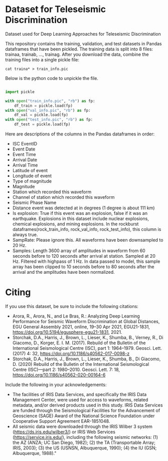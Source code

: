 # Dataset for Teleseismic Discrimination
Dataset used for Deep Learning Approaches for Teleseismic Discrimination

This repository contains the training, validation, and test datasets in Pandas dataframes that have been pickled. The training data is split into 8 files: trainaa, trainab, ..., trainag.
After you download the data, combine the training files into a single pickle file:

    cat traina* > train_info.pic

Below is the python code to unpickle the file.
```python

import pickle

with open("train_info.pic", "rb") as fp:
    df_train = pickle.load(fp)
with open("val_info.pic", "rb") as fp:
    df_val = pickle.load(fp)
with open("test_info.pic", "rb") as fp:
    df_test = pickle.load(fp)

```

Here are descriptions of the columns in the Pandas dataframes in order:

- ISC EventID
- Event Date
- Event Time
- Arrival Date
- Arrival Time
- Latitude of event
- Longitude of event
- Type of magnitude
- Magnitude
- Station which recorded this waveform
- Channel of station which recorded this waveform
- Seismic Phase Name
- Distance event was detected at in degrees (1 degree is about 111 km)
- Is explosion: True if this event was an explosion, false if it was an earthquake. Explosions in this dataset include nuclear explosions, chemical explosions, and mining explosions. In the rockburst dataframes(rock_train_info, rock_val_info, rock_test_info), this column is always true.
- SampRate: Please ignore this. All waveforms have been downsampled to 20 Hz.
- Samples: Length 3600 array of amplitudes in waveform from 60 seconds before to 120 seconds after arrival at station. Sampled at 20 Hz. Filtered with highpass of 1 Hz. In data passed to model, this sample array has been clipped to 10 seconds before to 80 seconds after the arrival and the amplitudes have been normalized.


# Citing

If you use this dataset, be sure to include the following citations:

- Arora, R., Arora, N., and Le Bras, R.: Analyzing Deep Learning Performance for Seismic Waveform Discrimination at Global Distances, EGU General Assembly 2021, online, 19–30 Apr 2021, EGU21-1831, https://doi.org/10.5194/egusphere-egu21-1831, 2021.
- Storchak, D.A., Harris, J., Brown, L., Lieser, K., Shumba, B., Verney, R., Di Giacomo, D., Korger, E. I. M. (2017). Rebuild of the Bulletin of the International Seismological Centre (ISC), part 1: 1964–1979. Geosci. Lett. (2017) 4: 32, https://doi.org/10.1186/s40562-017-0098-z
- Storchak, D.A., Harris, J., Brown, L., Lieser, K., Shumba, B., Di Giacomo, D. (2020) Rebuild of the Bulletin of the International Seismological Centre (ISC)—part 2: 1980–2010. Geosci. Lett. 7: 18, https://doi.org/10.1186/s40562-020-00164-6

Include the following in your acknowledgements:
- The facilities of IRIS Data Services, and specifically the IRIS Data Management Center, were used for access to waveforms, related metadata, and/or derived products used in this study. IRIS Data Services are funded through the Seismological Facilities for the Advancement of Geoscience (SAGE) Award of the National Science Foundation under Cooperative Support Agreement EAR-1851048.
- All seismic data were downloaded through the IRIS Wilber 3 system (https://ds.iris.edu/wilber3/) or IRIS Web Services (https://service.iris.edu/), including the following seismic networks: (1) the AZ (ANZA; UC San Diego, 1982); (2) the TA (Transportable Array; IRIS, 2003); (3) the US (USNSN, Albuquerque, 1990); (4) the IU (GSN; Albuquerque, 1988)."

